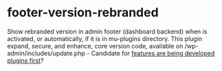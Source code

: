 # footer-version-rebranded
Show rebranded version in admin footer (dashboard backend) when is activated, or automatically, if it is in mu-plugins directory. This plugin expand, secure, and enhance, core version code, available on /wp-admin/includes/update.php - Candidate for [features are being developed plugins first](https://make.wordpress.org/core/features-as-plugins/)?
